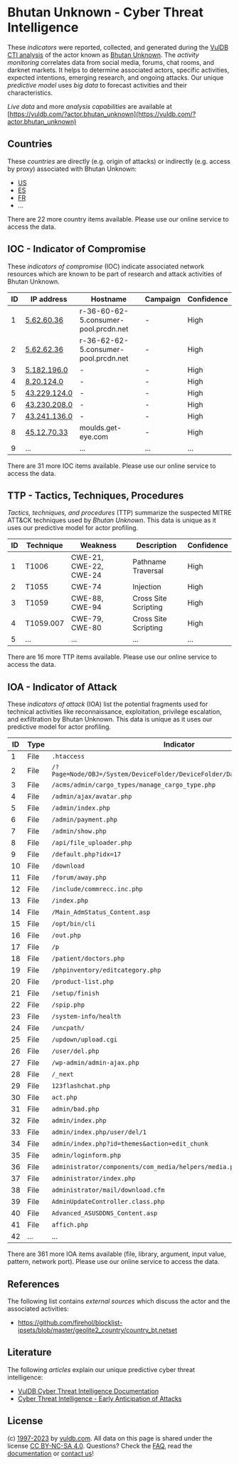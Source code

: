 # Bhutan Unknown - Cyber Threat Intelligence

These _indicators_ were reported, collected, and generated during the [VulDB CTI analysis](https://vuldb.com/?kb.cti) of the actor known as [Bhutan Unknown](https://vuldb.com/?actor.bhutan_unknown). The _activity monitoring_ correlates data from social media, forums, chat rooms, and darknet markets. It helps to determine associated actors, specific activities, expected intentions, emerging research, and ongoing attacks. Our unique _predictive model_ uses _big data_ to forecast activities and their characteristics.

_Live data_ and more _analysis capabilities_ are available at [https://vuldb.com/?actor.bhutan_unknown](https://vuldb.com/?actor.bhutan_unknown)

## Countries

These _countries_ are directly (e.g. origin of attacks) or indirectly (e.g. access by proxy) associated with Bhutan Unknown:

* [US](https://vuldb.com/?country.us)
* [ES](https://vuldb.com/?country.es)
* [FR](https://vuldb.com/?country.fr)
* ...

There are 22 more country items available. Please use our online service to access the data.

## IOC - Indicator of Compromise

These _indicators of compromise_ (IOC) indicate associated network resources which are known to be part of research and attack activities of Bhutan Unknown.

ID | IP address | Hostname | Campaign | Confidence
-- | ---------- | -------- | -------- | ----------
1 | [5.62.60.36](https://vuldb.com/?ip.5.62.60.36) | r-36-60-62-5.consumer-pool.prcdn.net | - | High
2 | [5.62.62.36](https://vuldb.com/?ip.5.62.62.36) | r-36-62-62-5.consumer-pool.prcdn.net | - | High
3 | [5.182.196.0](https://vuldb.com/?ip.5.182.196.0) | - | - | High
4 | [8.20.124.0](https://vuldb.com/?ip.8.20.124.0) | - | - | High
5 | [43.229.124.0](https://vuldb.com/?ip.43.229.124.0) | - | - | High
6 | [43.230.208.0](https://vuldb.com/?ip.43.230.208.0) | - | - | High
7 | [43.241.136.0](https://vuldb.com/?ip.43.241.136.0) | - | - | High
8 | [45.12.70.33](https://vuldb.com/?ip.45.12.70.33) | moulds.get-eye.com | - | High
9 | ... | ... | ... | ...

There are 31 more IOC items available. Please use our online service to access the data.

## TTP - Tactics, Techniques, Procedures

_Tactics, techniques, and procedures_ (TTP) summarize the suspected MITRE ATT&CK techniques used by _Bhutan Unknown_. This data is unique as it uses our predictive model for actor profiling.

ID | Technique | Weakness | Description | Confidence
-- | --------- | -------- | ----------- | ----------
1 | T1006 | CWE-21, CWE-22, CWE-24 | Pathname Traversal | High
2 | T1055 | CWE-74 | Injection | High
3 | T1059 | CWE-88, CWE-94 | Cross Site Scripting | High
4 | T1059.007 | CWE-79, CWE-80 | Cross Site Scripting | High
5 | ... | ... | ... | ...

There are 16 more TTP items available. Please use our online service to access the data.

## IOA - Indicator of Attack

These _indicators of attack_ (IOA) list the potential fragments used for technical activities like reconnaissance, exploitation, privilege escalation, and exfiltration by Bhutan Unknown. This data is unique as it uses our predictive model for actor profiling.

ID | Type | Indicator | Confidence
-- | ---- | --------- | ----------
1 | File | `.htaccess` | Medium
2 | File | `/?Page=Node/OBJ=/System/DeviceFolder/DeviceFolder/DateTime/Action=Submit` | High
3 | File | `/acms/admin/cargo_types/manage_cargo_type.php` | High
4 | File | `/admin/ajax/avatar.php` | High
5 | File | `/admin/index.php` | High
6 | File | `/admin/payment.php` | High
7 | File | `/admin/show.php` | High
8 | File | `/api/file_uploader.php` | High
9 | File | `/default.php?idx=17` | High
10 | File | `/download` | Medium
11 | File | `/forum/away.php` | High
12 | File | `/include/commrecc.inc.php` | High
13 | File | `/index.php` | Medium
14 | File | `/Main_AdmStatus_Content.asp` | High
15 | File | `/opt/bin/cli` | Medium
16 | File | `/out.php` | Medium
17 | File | `/p` | Low
18 | File | `/patient/doctors.php` | High
19 | File | `/phpinventory/editcategory.php` | High
20 | File | `/product-list.php` | High
21 | File | `/setup/finish` | High
22 | File | `/spip.php` | Medium
23 | File | `/system-info/health` | High
24 | File | `/uncpath/` | Medium
25 | File | `/updown/upload.cgi` | High
26 | File | `/user/del.php` | High
27 | File | `/wp-admin/admin-ajax.php` | High
28 | File | `/_next` | Low
29 | File | `123flashchat.php` | High
30 | File | `act.php` | Low
31 | File | `admin/bad.php` | High
32 | File | `admin/index.php` | High
33 | File | `admin/index.php/user/del/1` | High
34 | File | `admin/index.php?id=themes&action=edit_chunk` | High
35 | File | `admin/loginform.php` | High
36 | File | `administrator/components/com_media/helpers/media.php` | High
37 | File | `administrator/index.php` | High
38 | File | `administrator/mail/download.cfm` | High
39 | File | `AdminUpdateController.class.php` | High
40 | File | `Advanced_ASUSDDNS_Content.asp` | High
41 | File | `affich.php` | Medium
42 | ... | ... | ...

There are 361 more IOA items available (file, library, argument, input value, pattern, network port). Please use our online service to access the data.

## References

The following list contains _external sources_ which discuss the actor and the associated activities:

* https://github.com/firehol/blocklist-ipsets/blob/master/geolite2_country/country_bt.netset

## Literature

The following _articles_ explain our unique predictive cyber threat intelligence:

* [VulDB Cyber Threat Intelligence Documentation](https://vuldb.com/?kb.cti)
* [Cyber Threat Intelligence - Early Anticipation of Attacks](https://www.scip.ch/en/?labs.20201022)

## License

(c) [1997-2023](https://vuldb.com/?kb.changelog) by [vuldb.com](https://vuldb.com/?kb.about). All data on this page is shared under the license [CC BY-NC-SA 4.0](https://creativecommons.org/licenses/by-nc-sa/4.0/). Questions? Check the [FAQ](https://vuldb.com/?kb.faq), read the [documentation](https://vuldb.com/?kb) or [contact us](https://vuldb.com/?contact)!
